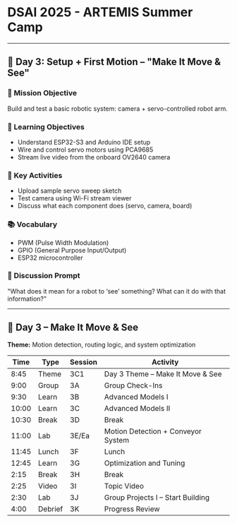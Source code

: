 # DSAI 2025 - ARTEMIS Summer Camp

---

## 🧭 Day 3: Setup + First Motion – "Make It Move & See"

### 🎯 Mission Objective

Build and test a basic robotic system: camera + servo-controlled robot arm.

### 🧠 Learning Objectives

* Understand ESP32-S3 and Arduino IDE setup
* Wire and control servo motors using PCA9685
* Stream live video from the onboard OV2640 camera

### 🔧 Key Activities

* Upload sample servo sweep sketch
* Test camera using Wi-Fi stream viewer
* Discuss what each component does (servo, camera, board)

### 📚 Vocabulary

* PWM (Pulse Width Modulation)
* GPIO (General Purpose Input/Output)
* ESP32 microcontroller

### 💬 Discussion Prompt

"What does it mean for a robot to ‘see’ something? What can it do with that information?"

---

## 🧠 **Day 3 – Make It Move & See**

**Theme:** Motion detection, routing logic, and system optimization

| Time  | Type    | Session | Activity                           |
| ----- | ------- | ------- | ---------------------------------- |
| 8:45  | Theme   | 3C1     | Day 3 Theme – Make It Move & See   |
| 9:00  | Group   | 3A      | Group Check-Ins                    |
| 9:30  | Learn   | 3B      | Advanced Models I                  |
| 10:00 | Learn   | 3C      | Advanced Models II                 |
| 10:30 | Break   | 3D      | Break                              |
| 11:00 | Lab     | 3E/Ea   | Motion Detection + Conveyor System |
| 11:45 | Lunch   | 3F      | Lunch                              |
| 12:45 | Learn   | 3G      | Optimization and Tuning            |
| 2:15  | Break   | 3H      | Break                              |
| 2:25  | Video   | 3I      | Topic Video                        |
| 2:30  | Lab     | 3J      | Group Projects I – Start Building  |
| 4:00  | Debrief | 3K      | Progress Review                    |
